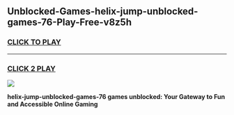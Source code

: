 
## Unblocked-Games-helix-jump-unblocked-games-76-Play-Free-v8z5h
<h3>
<a href="https://premium76.site?title=helix-jump-unblocked-games-76&ref=18A">CLICK TO PLAY</a></h3>
<hr>

<h3>
<a href="https://premium76.site?title=helix-jump-unblocked-games-76&ref=18A">CLICK 2 PLAY</a>
  
</h3>

<a href="https://premium76.site?title=helix-jump-unblocked-games-76&ref=18A"><img src="https://clearcache.store/games.png"></a>


**helix-jump-unblocked-games-76 games unblocked: Your Gateway to Fun and Accessible Online Gaming**
